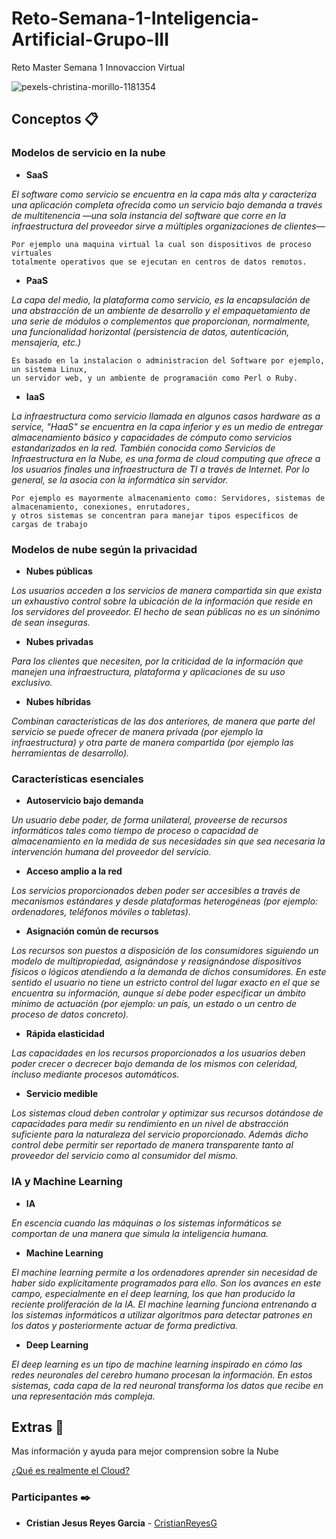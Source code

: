 # Reto-Semana-1-Inteligencia-Artificial-Grupo-III

Reto Master Semana 1 Innovaccion Virtual

![pexels-christina-morillo-1181354](https://user-images.githubusercontent.com/83602914/117176249-4be58f00-ad95-11eb-863a-e3b774efc8d1.jpg)

## Conceptos 📋

### Modelos de servicio en la nube

* **SaaS**

_El software como servicio se encuentra en la capa más alta y caracteriza una aplicación completa ofrecida como un servicio bajo demanda a través de multitenencia —una sola instancia del software que corre en la infraestructura del proveedor sirve a múltiples organizaciones de clientes—_

```
Por ejemplo una maquina virtual la cual son dispositivos de proceso virtuales 
totalmente operativos que se ejecutan en centros de datos remotos.
```

* **PaaS**

_La capa del medio, la plataforma como servicio, es la encapsulación de una abstracción de un ambiente de desarrollo y el empaquetamiento de una serie de módulos o complementos que proporcionan, normalmente, una funcionalidad horizontal (persistencia de datos, autenticación, mensajería, etc.)_

```
Es basado en la instalacion o administracion del Software por ejemplo, un sistema Linux, 
un servidor web, y un ambiente de programación como Perl o Ruby.
```

* **IaaS**

_La infraestructura como servicio llamada en algunos casos hardware as a service, "HaaS" se encuentra en la capa inferior y es un medio de entregar almacenamiento básico y capacidades de cómputo como servicios estandarizados en la red. También conocida como Servicios de Infraestructura en la Nube, es una forma de cloud computing que ofrece a los usuarios finales una infraestructura de TI a través de Internet. Por lo general, se la asocia con la informática sin servidor._

```
Por ejemplo es mayormente almacenamiento como: Servidores, sistemas de almacenamiento, conexiones, enrutadores, 
y otros sistemas se concentran para manejar tipos específicos de cargas de trabajo
```

### Modelos de nube según la privacidad

* **Nubes públicas**

_Los usuarios acceden a los servicios de manera compartida sin que exista un exhaustivo control sobre la ubicación de la información que reside en los servidores del proveedor. El hecho de sean públicas no es un sinónimo de sean inseguras._


* **Nubes privadas**

_Para los clientes que necesiten, por la criticidad de la información que manejen una infraestructura, plataforma y aplicaciones de su uso exclusivo._


* **Nubes híbridas**

_Combinan características de las dos anteriores, de manera que parte del servicio se puede ofrecer de manera privada (por ejemplo la infraestructura) y otra parte de manera compartida (por ejemplo las herramientas de desarrollo)._



### Características esenciales

* **Autoservicio bajo demanda**

_Un usuario debe poder, de forma unilateral,  proveerse de recursos informáticos tales como tiempo de proceso o capacidad de almacenamiento en la medida de sus necesidades sin que sea necesaria la intervención humana del proveedor del servicio._



* **Acceso amplio a la red**

_Los servicios proporcionados deben poder ser accesibles a través de mecanismos estándares y desde plataformas heterogéneas (por ejemplo: ordenadores, teléfonos móviles o tabletas)._



* **Asignación común de recursos**

_Los recursos son puestos a disposición de los consumidores siguiendo un modelo de multipropiedad, asignándose y reasignándose dispositivos físicos o lógicos atendiendo a la demanda de dichos consumidores. En este sentido el usuario no tiene un estricto control del lugar exacto en el que se encuentra su información, aunque sí debe poder especificar un ámbito mínimo de actuación (por ejemplo: un país, un estado o un centro de proceso de datos concreto)._



* **Rápida elasticidad**

_Las capacidades en los recursos proporcionados a los usuarios deben poder crecer o decrecer bajo demanda de los mismos con celeridad, incluso mediante procesos automáticos._


* **Servicio medible**

_Los sistemas cloud deben controlar y optimizar sus recursos dotándose de capacidades para medir su rendimiento en un nivel de abstracción suficiente para la naturaleza del servicio proporcionado. Además dicho control debe permitir ser reportado de manera transparente tanto al proveedor del servicio como al consumidor del mismo._

### IA y Machine Learning

* **IA**


_En escencia cuando las máquinas o los sistemas informáticos se comportan de una manera que simula la inteligencia humana._

* **Machine Learning**

_El machine learning permite a los ordenadores aprender sin necesidad de haber sido explícitamente programados para ello. Son los avances en este campo, especialmente en el deep learning, los que han producido la reciente proliferación de la IA. El machine learning funciona entrenando a los sistemas informáticos a utilizar algoritmos para detectar patrones en los datos y posteriormente actuar de forma predictiva._

* **Deep Learning**

_El deep learning es un tipo de machine learning inspirado en cómo las redes neuronales del cerebro humano procesan la información. En estos sistemas, cada capa de la red neuronal transforma los datos que recibe en una representación más compleja._



## Extras 📖

Mas información y ayuda para mejor comprension sobre la Nube

[¿Qué es realmente el Cloud?](https://www.youtube.com/watch?v=1rTs-tSqqv8)


### Participantes ✒️
* **Cristian Jesus Reyes Garcia** - [CristianReyesG](https://github.com/CristianReyesG) 

